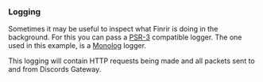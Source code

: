 ### Logging

Sometimes it may be useful to inspect what Finrir is doing in the background. For this you can pass a [PSR-3](https://www.php-fig.org/psr/psr-3/) compatible logger. The one used in this example, is a [Monolog](https://github.com/Seldaek/monolog) logger.

This logging will contain HTTP requests being made and all packets sent to and from Discords Gateway.
